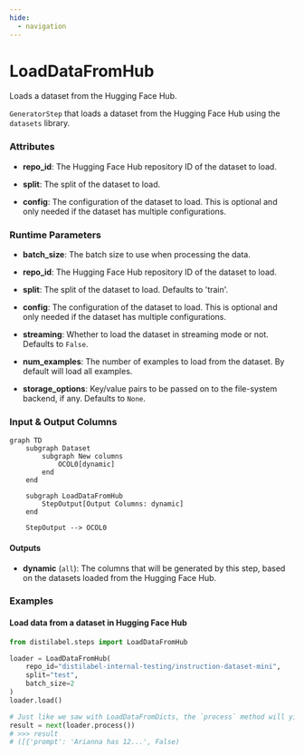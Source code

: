 ```yaml
---
hide:
  - navigation
---
```

# LoadDataFromHub

Loads a dataset from the Hugging Face Hub.



`GeneratorStep` that loads a dataset from the Hugging Face Hub using the `datasets`
    library.





### Attributes

- **repo_id**: The Hugging Face Hub repository ID of the dataset to load.

- **split**: The split of the dataset to load.

- **config**: The configuration of the dataset to load. This is optional and only needed  if the dataset has multiple configurations.




### Runtime Parameters

- **batch_size**: The batch size to use when processing the data.

- **repo_id**: The Hugging Face Hub repository ID of the dataset to load.

- **split**: The split of the dataset to load. Defaults to 'train'.

- **config**: The configuration of the dataset to load. This is optional and only  needed if the dataset has multiple configurations.

- **streaming**: Whether to load the dataset in streaming mode or not. Defaults to  `False`.

- **num_examples**: The number of examples to load from the dataset.  By default will load all examples.

- **storage_options**: Key/value pairs to be passed on to the file-system backend, if any.  Defaults to `None`.



### Input & Output Columns

``` mermaid
graph TD
	subgraph Dataset
		subgraph New columns
			OCOL0[dynamic]
		end
	end

	subgraph LoadDataFromHub
		StepOutput[Output Columns: dynamic]
	end

	StepOutput --> OCOL0

```




#### Outputs


- **dynamic** (`all`): The columns that will be generated by this step, based on the  datasets loaded from the Hugging Face Hub.





### Examples


#### Load data from a dataset in Hugging Face Hub
```python
from distilabel.steps import LoadDataFromHub

loader = LoadDataFromHub(
    repo_id="distilabel-internal-testing/instruction-dataset-mini",
    split="test",
    batch_size=2
)
loader.load()

# Just like we saw with LoadDataFromDicts, the `process` method will yield batches.
result = next(loader.process())
# >>> result
# ([{'prompt': 'Arianna has 12...', False)
```




